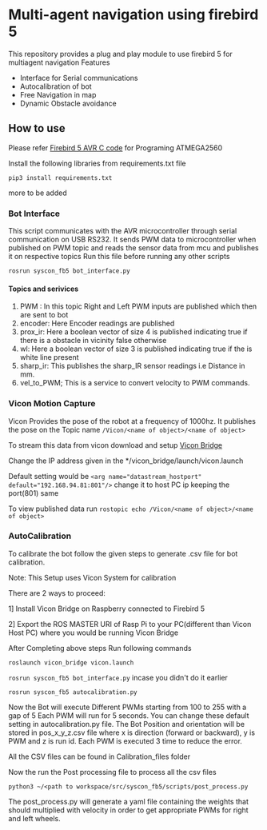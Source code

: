 # Multi-agent navigation using firebird 5
This repository provides a plug and play module to use firebird 5 for multiagent navigation
Features
* Interface for Serial communications
* Autocalibration of bot 
* Free Navigation in map
* Dynamic Obstacle avoidance

## How to use
Please refer [Firebird 5 AVR C code](https://github.com/RugvedKatole/firebird-5-Avr-code) for Programing ATMEGA2560

Install the following libraries from requirements.txt file

`pip3 install requirements.txt`

more to be added

### Bot Interface
This script communicates with the AVR microcontroller through serial communication on USB RS232. It sends PWM data to microcontroller when published on PWM topic and reads the sensor data from mcu and publishes it on respective topics
Run this file before running any other scripts

`rosrun syscon_fb5 bot_interface.py`

#### Topics and serivices
1. PWM : In this topic Right and Left PWM inputs are published which then are sent to bot
2. encoder: Here Encoder readings are published
3. prox_ir: Here a boolean vector of size 4 is published indicating true if there is a obstacle in vicinity false otherwise
5. wl: Here a boolean vector of size 3 is published indicating true if the is white line present
6. sharp_ir: This publishes the sharp_IR sensor readings i.e Distance in mm.
7. vel_to_PWM; This is a service to convert velocity to PWM commands.

### Vicon Motion Capture
Vicon Provides the pose of the robot at a frequency of 1000hz. It publishes the pose on the Topic name `/Vicon/<name of object>/<name of object>`

To stream this data from vicon download and setup [Vicon Bridge](https://github.com/ethz-asl/vicon_bridge)

Change the IP address given in the */vicon_bridge/launch/vicon.launch 

Default setting would be `<arg name="datastream_hostport" default="192.168.94.81:801"/>` change it to host PC ip keeping the port(801) same

To view published data run `rostopic echo /Vicon/<name of object>/<name of object>`

### AutoCalibration
To calibrate the bot follow the given steps to generate .csv file for bot calibration.

Note: This Setup uses Vicon System for calibration

There are 2 ways to proceed:

1] Install Vicon Bridge on Raspberry connected to Firebird 5 

2] Export the ROS MASTER URI of Rasp Pi to your PC(different than Vicon Host PC) where you would be running Vicon Bridge

After Completing above steps 
Run following commands

`roslaunch vicon_bridge vicon.launch`

`rosrun syscon_fb5 bot_interface.py`              incase you didn't do it earlier

`rosrun syscon_fb5 autocalibration.py`

Now the Bot will execute Different PWMs starting from 100 to 255 with a gap of 5 Each PWM will run for 5 seconds. You can change these default setting in autocalibration.py file.
The Bot Position and orientation will be stored in pos_x_y_z.csv file where x is direction (forward or backward), y is PWM and z is run id. Each PWM is executed 3 time to reduce the error.

All the CSV files can be found in Calibration_files folder

Now the run the Post processing file to process all the csv files

`python3 ~/<path to workspace/src/syscon_fb5/scripts/post_process.py`

The post_process.py will generate a yaml file containing the weights that should multiplied with velocity in order to get appropriate PWMs for right and left wheels.






